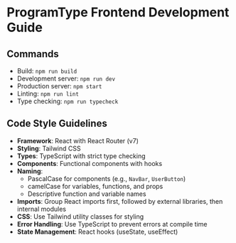 # ProgramType Frontend Development Guide

## Commands
- Build: `npm run build`
- Development server: `npm run dev`
- Production server: `npm start`
- Linting: `npm run lint`
- Type checking: `npm run typecheck`

## Code Style Guidelines
- **Framework**: React with React Router (v7)
- **Styling**: Tailwind CSS
- **Types**: TypeScript with strict type checking
- **Components**: Functional components with hooks
- **Naming**: 
  - PascalCase for components (e.g., `NavBar`, `UserButton`)
  - camelCase for variables, functions, and props
  - Descriptive function and variable names
- **Imports**: Group React imports first, followed by external libraries, then internal modules
- **CSS**: Use Tailwind utility classes for styling
- **Error Handling**: Use TypeScript to prevent errors at compile time
- **State Management**: React hooks (useState, useEffect)